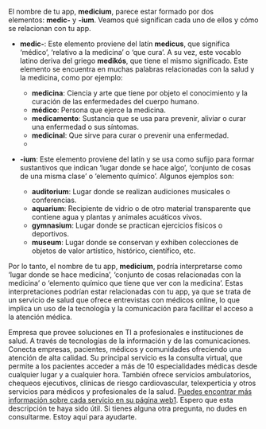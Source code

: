 El nombre de tu app, **medicium**, parece estar formado por dos elementos: **medic-** y **-ium**. Veamos qué significan cada uno de ellos y cómo se relacionan con tu app.

- **medic-**: Este elemento proviene del latín **medicus**, que significa ‘médico’, ‘relativo a la medicina’ o ‘que cura’. A su vez, este vocablo latino deriva del griego **medikós**, que tiene el mismo significado. Este elemento se encuentra en muchas palabras relacionadas con la salud y la medicina, como por ejemplo:
  
  - **medicina**: Ciencia y arte que tiene por objeto el conocimiento y la curación de las enfermedades del cuerpo humano.
  - **médico**: Persona que ejerce la medicina.
  - **medicamento**: Sustancia que se usa para prevenir, aliviar o curar una enfermedad o sus síntomas.
  - **medicinal**: Que sirve para curar o prevenir una enfermedad.
  - 

- **-ium**: Este elemento proviene del latín y se usa como sufijo para formar sustantivos que indican ‘lugar donde se hace algo’, ‘conjunto de cosas de una misma clase’ o ‘elemento químico’. Algunos ejemplos son:
  
  - **auditorium**: Lugar donde se realizan audiciones musicales o conferencias.
  - **aquarium**: Recipiente de vidrio o de otro material transparente que contiene agua y plantas y animales acuáticos vivos.
  - **gymnasium**: Lugar donde se practican ejercicios físicos o deportivos.
  - **museum**: Lugar donde se conservan y exhiben colecciones de objetos de valor artístico, histórico, científico, etc.

Por lo tanto, el nombre de tu app, **medicium**, podría interpretarse como ‘lugar donde se hace medicina’, ‘conjunto de cosas relacionadas con la medicina’ o ‘elemento químico que tiene que ver con la medicina’. Estas interpretaciones podrían estar relacionadas con tu app, ya que se trata de un servicio de salud que ofrece entrevistas con médicos online, lo que implica un uso de la tecnología y la comunicación para facilitar el acceso a la atención médica.

Empresa que provee soluciones en TI a profesionales e instituciones de salud. A través de tecnologías de la información y de las comunicaciones. Conecta empresas, pacientes, médicos y comunidades ofreciendo una atención de alta calidad. Su principal servicio es la consulta virtual, que permite a los pacientes acceder a más de 10 especialidades médicas desde cualquier lugar y a cualquier hora. También ofrece servicios ambulatorios, chequeos ejecutivos, clínicas de riesgo cardiovascular, telexperticia y otros servicios para médicos y profesionales de la salud. [Puedes encontrar más información sobre cada servicio en su página web](https://clickvital.com.co/)[1](https://clickvital.com.co/). Espero que esta descripción te haya sido útil. Si tienes alguna otra pregunta, no dudes en consultarme. Estoy aquí para ayudarte.
